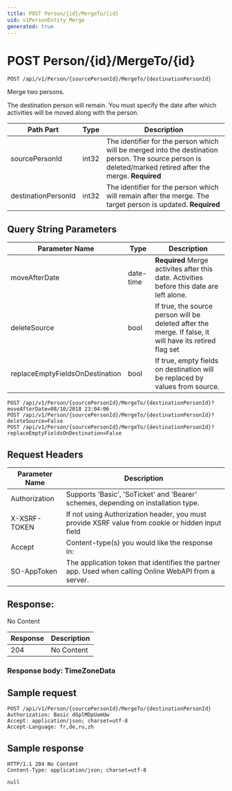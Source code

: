 ```yaml
---
title: POST Person/{id}/MergeTo/{id}
uid: v1PersonEntity_Merge
generated: true
---
```


# POST Person/{id}/MergeTo/{id}

```http
POST /api/v1/Person/{sourcePersonId}/MergeTo/{destinationPersonId}
```

Merge two persons.


The destination person will remain. You must specify the date after which activities will be moved along with the person.





| Path Part | Type | Description |
|-----------|------|-------------|
| sourcePersonId | int32 | The identifier for the person which will be merged into the destination person. The source person is deleted/marked retired after the merge. **Required** |
| destinationPersonId | int32 | The identifier for the person which will remain after the merge. The target person is updated. **Required** |


## Query String Parameters

| Parameter Name | Type |  Description |
|----------------|------|--------------|
| moveAfterDate | date-time | **Required** Merge activites after this date. Activities before this date are left alone. |
| deleteSource | bool |  If true, the source person will be deleted after the merge. If false, it will have its retired flag set |
| replaceEmptyFieldsOnDestination | bool |  If true, empty fields on destination will be replaced by values from source. |

```http
POST /api/v1/Person/{sourcePersonId}/MergeTo/{destinationPersonId}?moveAfterDate=08/10/2018 23:04:06
POST /api/v1/Person/{sourcePersonId}/MergeTo/{destinationPersonId}?deleteSource=False
POST /api/v1/Person/{sourcePersonId}/MergeTo/{destinationPersonId}?replaceEmptyFieldsOnDestination=False
```


## Request Headers

| Parameter Name | Description |
|----------------|-------------|
| Authorization  | Supports 'Basic', 'SoTicket' and 'Bearer' schemes, depending on installation type. |
| X-XSRF-TOKEN   | If not using Authorization header, you must provide XSRF value from cookie or hidden input field |
| Accept         | Content-type(s) you would like the response in:  |
| SO-AppToken | The application token that identifies the partner app. Used when calling Online WebAPI from a server. |


## Response:

No Content

| Response | Description |
|----------------|-------------|
| 204 | No Content |

### Response body: TimeZoneData


## Sample request

```http!
POST /api/v1/Person/{sourcePersonId}/MergeTo/{destinationPersonId}
Authorization: Basic dGplMDpUamUw
Accept: application/json; charset=utf-8
Accept-Language: fr,de,ru,zh
```

## Sample response

```http_
HTTP/1.1 204 No Content
Content-Type: application/json; charset=utf-8

null
```